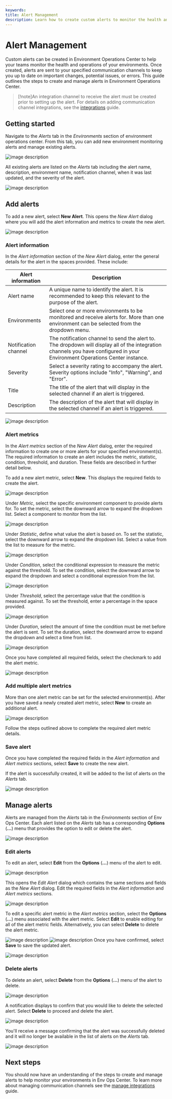 ```yaml
---
keywords:
title: Alert Management
description: Learn how to create custom alerts to monitor the health and operations of your environment. 
---
```

# Alert Management

Custom alerts can be created in Environment Operations Center to help your teams monitor the health and operations of your environments. Once created, alerts are sent to your specified communication channels to keep you up to date on important changes, potential issues, or errors. This guide outlines the steps to create and manage alerts in Environment Operations Center.

>[!note]An integration channel to receive the alert must be created prior to setting up the alert. For details on adding communication channel integrations, see the [integrations](../integrations/manage-integrations.md) guide.

## Getting started

Navigate to the *Alerts* tab in the *Environments* section of environment operations center. From this tab, you can add new environment monitoring alerts and manage existing alerts.

![image description](images/alerts-tab.png)

All existing alerts are listed on the *Alerts* tab including the alert name, description, environment name, notification channel, when it was last updated, and the severity of the alert.

![image description](images/alert-details.png)

## Add alerts

To add a new alert, select **New Alert**. This opens the *New Alert* dialog where you will add the alert information and metrics to create the new alert.

![image description](images/new-alert.png)

### Alert information

In the *Alert information* section of the *New Alert* dialog, enter the general details for the alert in the spaces provided. These include:

| Alert information | Description |
| ----------------- | ----------- |
| Alert name | A unique name to identify the alert. It is recommended to keep this relevant to the purpose of the alert. |
| Environments | Select one or more environments to be monitored and receive alerts for. More than one environment can be selected from the dropdown menu. |
| Notification channel | The notification channel to send the alert to. The dropdown will display all of the integration channels you have configured in your Environment Operations Center instance. |
| Severity | Select a severity rating to accompany the alert. Severity options include "Info", "Warning", and "Error". |
| Title | The title of the alert that will display in the selected channel if an alert is triggered. |
| Description | The description of the alert that will display in the selected channel if an alert is triggered. |

![image description](images/alert-info.png)

### Alert metrics

In the *Alert metrics* section of the *New Alert* dialog, enter the required information to create one or more alerts for your specified environment(s). The required information to create an alert includes the metric, statistic, condition, threshold, and duration. These fields are described in further detail below.

To add a new alert metric, select **New**. This displays the required fields to create the alert.

![image description](images/first-alert.png)

Under *Metric*, select the specific environment component to provide alerts for. To set the metric, select the downward arrow to expand the dropdown list. Select a component to monitor from the list.

![image description](images/metric.png)

Under *Statistic*, define what value the alert is based on. To set the statistic, select the downward arrow to expand the dropdown list. Select a value from the list to measure for the metric.

![image description](images/statistic.png)

Under *Condition*, select the conditional expression to measure the metric against the threshold. To set the condition, select the downward arrow to expand the dropdown and select a conditional expression from the list.

![image description](images/condition.png)

Under *Threshold*, select the percentage value that the condition is measured against. To set the threshold, enter a percentage in the space provided.

![image description](images/threshold.png)

Under *Duration*, select the amount of time the condition must be met before the alert is sent. To set the duration, select the downward arrow to expand the dropdown and select a time from list.

![image description](images/duration.png)

Once you have completed all required fields, select the checkmark to add the alert metric.

![image description](images/checkmark.png)

### Add multiple alert metrics

More than one alert metric can be set for the selected environment(s). After you have saved a newly created alert metric, select **New** to create an additional alert.

![image description](images/new.png)

Follow the steps outlined above to complete the required alert metric details. 

### Save alert

Once you have completed the required fields in the *Alert information* and *Alert metrics* sections, select **Save** to create the new alert.

If the alert is successfully created, it will be added to the list of alerts on the *Alerts* tab.

![image description](images/save-alert.png)

## Manage alerts

Alerts are managed from the *Alerts* tab in the *Environments* section of Env Ops Center. Each alert listed on the *Alerts* tab has a corresponding **Options** (**...**) menu that provides the option to edit or delete the alert.

![image description](images/options.png)

### Edit alerts

To edit an alert, select **Edit** from the **Options** (**...**) menu of the alert to edit.

![image description](images/edit.png)

This opens the *Edit Alert* dialog which contains the same sections and fields as the *New Alert* dialog. Edit the required fields in the *Alert information* and *Alert metrics* sections.

![image description](images/editdialog.png)

To edit a specific alert metric in the *Alert metrics* section, select the **Options** (**...**) menu associated with the alert metric. Select **Edit** to enable editing for all of the alert metric fields. Alternatively, you can select **Delete** to delete the alert metric.

![image description](images/metric-options.png)
![image description](images/metric-edit.png)
Once you have confirmed, select **Save** to save the updated alert.

![image description](images/save-edit.png)

### Delete alerts

To delete an alert, select **Delete** from the **Options** (**...**) menu of the alert to delete.

![image description](images/delete.png)

A notification displays to confirm that you would like to delete the selected alert. Select **Delete** to proceed and delete the alert.

![image description](images/confirm-delete.png)

You'll receive a message confirming that the alert was successfully deleted and it will no longer be available in the list of alerts on the *Alerts* tab.

![image description](images/deleted.png)

## Next steps

You should now have an understanding of the steps to create and manage alerts to help monitor your environments in Env Ops Center. To learn more about managing communication channels see the [manage integrations](../integrations/manage-integrations.md) guide.
